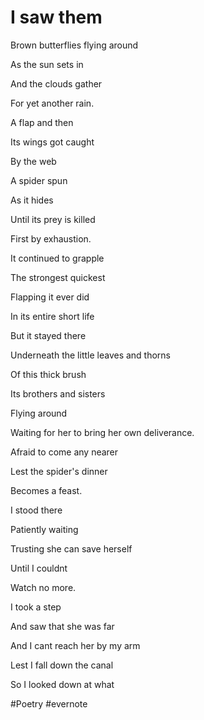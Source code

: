 # I saw them

Brown butterflies flying around

As the sun sets in

And the clouds gather

For yet another rain.

A flap and then

Its wings got caught

By the web

A spider spun

As it hides

Until its prey is killed

First by exhaustion.

It continued to grapple

The strongest quickest

Flapping it ever did

In its entire short life

But it stayed there

Underneath the little leaves and thorns

Of this thick brush

Its brothers and sisters

Flying around

Waiting for her to bring her own deliverance.

Afraid to come any nearer

Lest the spider's dinner

Becomes a feast.

I stood there

Patiently waiting

Trusting she can save herself

Until I couldnt

Watch no more.

I took a step

And saw that she was far

And I cant reach her by my arm

Lest I fall down the canal

So I looked down at what

\#Poetry #evernote

